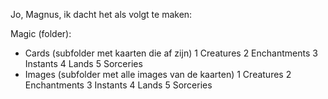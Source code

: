 Jo, Magnus, ik dacht het als volgt te maken:

Magic (folder):
  - Cards (subfolder met kaarten die af zijn)
        1 Creatures
        2 Enchantments
        3 Instants
        4 Lands
        5 Sorceries
  - Images (subfolder met alle images van de kaarten)
        1 Creatures
        2 Enchantments
        3 Instants
        4 Lands
        5 Sorceries
